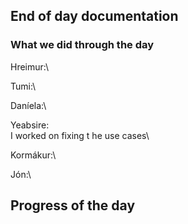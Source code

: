 ## End of day documentation

### What we did through the day 
Hreimur:\

Tumi:\

Daníela:\

Yeabsire:\
I worked on fixing t he use cases\

Kormákur:\

Jón:\

## Progress of the day